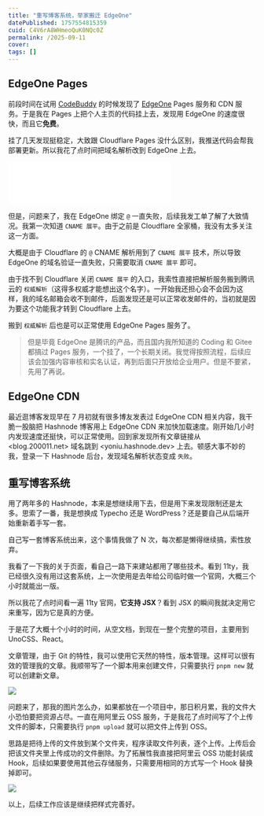 ```yaml
---
title: "重写博客系统，举家搬迁 EdgeOne"
datePublished: 1757554815359
cuid: C4V6rA8WHmeoQuK0NQc0Z
permalink: /2025-09-11
cover: 
tags: []
---
```


## EdgeOne Pages

前段时间在试用 [CodeBuddy](https://copilot.tencent.com/ide/) 的时候发现了 [EdgeOne](https://edgeone.ai) Pages 服务和 CDN 服务。于是我在 Pages 上把个人主页的代码挂上去，发现用 EdgeOne 的速度很快，而且它**免费**。

挂了几天发现挺稳定，大致跟 Cloudflare Pages 没什么区别，我推送代码会帮我部署更新。所以我花了点时间把域名解析改到 EdgeOne 上去。

<iframe frameborder="no" border="0" marginwidth="0" marginheight="0" width=330 height=86 src="//music.163.com/outchain/player?type=2&id=2114419825&auto=1&height=66"></iframe>

但是，问题来了，我在 EdgeOne 绑定 `@` 一直失败，后续我发工单了解了大致情况。我第一次知道 `CNAME 展平`。由于之前是 Cloudflare 全家桶，我没有太多关注这一方面。

大概是由于 Cloudflare 的 `@` CNAME 解析用到了 `CNAME 展平` 技术，所以导致 EdgeOne 的域名验证一直失败，只需要取消 `CNAME 展平` 即可。

由于找不到 Cloudflare 关闭 `CNAME 展平` 的入口，我索性直接把解析服务搬到腾讯云的 `权威解析`（这得多权威才能想出这个名字）。一开始我还担心会不会因为这样，我的域名邮箱会收不到邮件，后面发现还是可以正常收发邮件的，当初就是因为要这个功能我才转到 Cloudflare 上去。

搬到 `权威解析` 后也是可以正常使用 EdgeOne Pages 服务了。

> 但是毕竟 EdgeOne 是腾讯的产品，而且国内我所知道的 Coding 和 Gitee 都搞过 Pages 服务，一个挂了，一个长期关闭。我觉得按照流程，后续应该会加强内容审核和实名认证，再到后面只开放给企业用户。但是不要紧，先用了再说。

## EdgeOne CDN

最近逛博客发现早在 7 月初就有很多博友发表过 EdgeOne CDN 相关内容，我干脆一股脑把 Hashnode 博客用上 EdgeOne CDN 来加快加载速度。刚开始几小时内发现速度还挺快，可以正常使用。回到家发现所有文章链接从 <blog.200011.net> 域名跳到 <yoniu.hashnode.dev> 上去。顿感大事不妙的我，登录一下 Hashnode 后台，发现域名解析状态变成 `失败`。

## 重写博客系统

用了两年多的 Hashnode，本来是想继续用下去，但是用下来发现限制还是太多。思索了一番，我是想换成 Typecho 还是 WordPress？还是要自己从后端开始重新着手写一套。

自己写一套博客系统出来，这个事情我做了 N 次，每次都是懒得继续搞，索性放弃。

我看了一下我的关于页面，看自己一路下来建站都用了哪些技术。看到 11ty，我已经很久没有用过这套系统，上一次使用是去年给公司临时做一个官网，大概三个小时就能出一版。

所以我花了点时间看一遍 11ty 官网，**它支持 JSX**？看到 JSX 的瞬间我就决定用它来重写，因为它是真的方便。

于是花了大概十个小时的时间，从空文档，到现在一整个完整的项目，主要用到 UnoCSS、React。

文章管理，由于 Git 的特性，我可以使用它天然的特性，版本管理。这样可以很有效的管理我的文章。我顺带写了一个脚本用来创建文件，只需要执行 `pnpm new` 就可以创建新文章。

![](https://blog.oss.200011.net/11ty/20259/wechat_2025-09-11_095332_999.png)

问题来了，那我的图片怎么办，如果都放在一个项目中，那日积月累，我的文件大小恐怕要把资源占尽。一直在用阿里云 OSS 服务，于是我花了点时间写了个上传文件的脚本，只需要执行 `pnpm upload` 就可以把文件上传到 OSS。

思路是把待上传的文件放到某个文件夹，程序读取文件列表，逐个上传。上传后会把该文件夹里上传成功的文件删除。为了拓展性我直接把阿里云 OSS 功能封装成 Hook，后续如果要使用其他云存储服务，只需要用相同的方式写一个 Hook 替换掉即可。

![](https://blog.oss.200011.net/11ty/20259/wechat_2025-09-11_095434_686.png)

以上，后续工作应该是继续把样式完善好。
